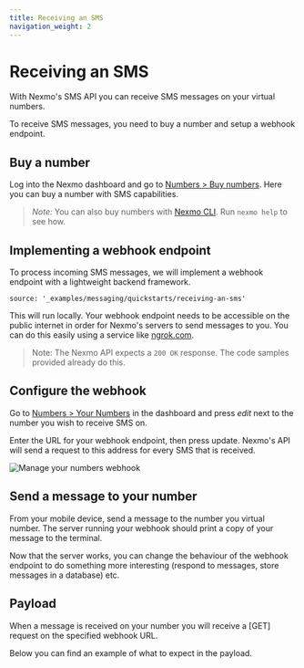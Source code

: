 ```yaml
---
title: Receiving an SMS
navigation_weight: 2
---
```


# Receiving an SMS

With Nexmo's SMS API you can receive SMS messages on your virtual numbers.

To receive SMS messages, you need to buy a number and setup a webhook endpoint.

## Buy a number

Log into the Nexmo dashboard and go to [Numbers > Buy numbers](https://dashboard.nexmo.com/buy-numbers). Here you can buy a number with SMS capabilities.

> *Note:* You can also buy numbers with [Nexmo CLI](/tools/cli). Run `nexmo help` to see how.

## Implementing a webhook endpoint

To process incoming SMS messages, we will implement a webhook endpoint
with a lightweight backend framework.

```tabbed_content
source: '_examples/messaging/quickstarts/receiving-an-sms'
```

This will run locally. Your webhook endpoint needs to be accessible on the public internet in order for Nexmo's servers to send messages to you. You can do this easily using a service like [ngrok.com](https://ngrok.com/).

> Note: The Nexmo API expects a `200 OK` response. The code samples provided already do this.

## Configure the webhook

Go to [Numbers > Your Numbers](https://dashboard.nexmo.com/your-numbers) in the dashboard and press *edit* next to the number you wish to receive SMS on.

Enter the URL for your webhook endpoint, then press update. Nexmo's API will send a request to this address for every SMS that is received.

![Manage your numbers webhook](/assets/images/numbers/webhooks/manage.png)

## Send a message to your number

From your mobile device, send a message to the number you virtual number. The server running your webhook should print a copy of your message to the terminal.

Now that the server works, you can change the behaviour of the webhook endpoint to do something more interesting (respond to messages, store messages in a database) etc.

## Payload

When a message is received on your number you will receive a [GET] request on the specified webhook URL.

Below you can find an example of what to expect in the payload.
